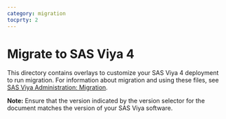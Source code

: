 ```yaml
---
category: migration
tocprty: 2
---
```


# Migrate to SAS Viya 4 

This directory contains overlays to customize your SAS Viya 4 deployment to run
migration. For information about migration and using these files, see [SAS Viya Administration: Migration](https://documentation.sas.com/?softwareId=viyaadmin&softwareVersion=prod&docsetId=calmigration&docsetTarget=titlepage.htm).

**Note:** Ensure that the version indicated by the version selector for the
document matches the version of your SAS Viya software.
